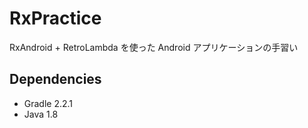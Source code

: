 RxPractice
==================

RxAndroid + RetroLambda を使った Android アプリケーションの手習い

## Dependencies
* Gradle 2.2.1
* Java 1.8


